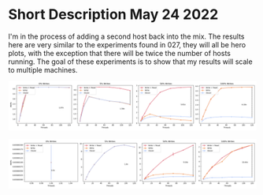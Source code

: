 # Short Description May 24 2022

I'm in the process of adding a second host back into the mix. The results here are very similar to the experiments found in 027, they will all be hero plots, with the exception that there will be twice the number of hosts running. The goal of these experiments is to show that my results will scale to multiple machines.



![1024](hero_1024.png)

![1024](hero_128.png)